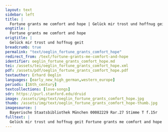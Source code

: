 ```yaml
---
layout: text
sidebar: left
title: |
  Fortune grants me comfort and hope | Gelück mir trost und hoffnug geit
engtitle: |
  Fortune grants me comfort and hope
origtitle: |
  Gelück mir trost und hoffnug geit
breadcrumb: true
permalink: "text/oeglin_fortune_grants_comfort_hope"
redirect_from: /text/fortune-grants-me-comfort-and-hope
identifier: oeglin_fortune_grants_comfort_hope.md
tei: /assets/tei/oeglin_fortune_grants_comfort_hope.xml
pdf: /assets/pdf/oeglin_fortune_grants_comfort_hope.pdf
textauthor: Erhard Oeglin
languages: [early_new_high_german,western_europe]
periods: [16th_century]
textcollections: [love-songs]
sdr: https://purl.stanford.edu/druid 
image: /assets/img/text/oeglin_fortune_grants_comfort_hope.jpg
thumb: /assets/img/text/oeglin_fortune_grants_comfort_hope-thumb.jpg
imagesource: |
  Bayerische Staatsbibliothek München 00082229 Rar.27 Stimme T f.15r
fulltext: |
  Gelück mir trost und hoffnug geit Fortune grants me comfort and hope                                                           
---
```


